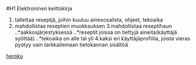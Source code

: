 #H1 Elektroninen keittokirja

1. tallettaa reseptjä, joihin kuuluu ainesosalista, ohjeet, tekoaika
2. mahdollistaa reseptien muokkauksen
3.mahdollistaa reseptihaun
	..*aakkosjärjestyksessä
	..*reseptit joissa on tiettyjä aineita(käyttäjä syöttää)
	..*tekoaika on alle tai yli
4.kaksi eri käyttäjäprofiilia, joista vieras pystyy vain tarkkailemaan tietokannan sisältöä	
	


[heroku](http://tsohapython.herokuapp.com/)
